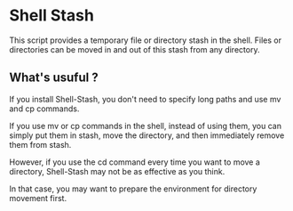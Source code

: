 # Shell Stash

This script provides a temporary file or directory stash in the shell.
Files or directories can be moved in and out of this stash from any directory.

## What's usuful ?

If you install Shell-Stash, you don't need to specify long paths and use mv and cp commands.

If you use mv or cp commands in the shell, instead of using them, you can simply put them in stash, move the directory, and then immediately remove them from stash.

However, if you use the cd command every time you want to move a directory, Shell-Stash may not be as effective as you think.

In that case, you may want to prepare the environment for directory movement first.
